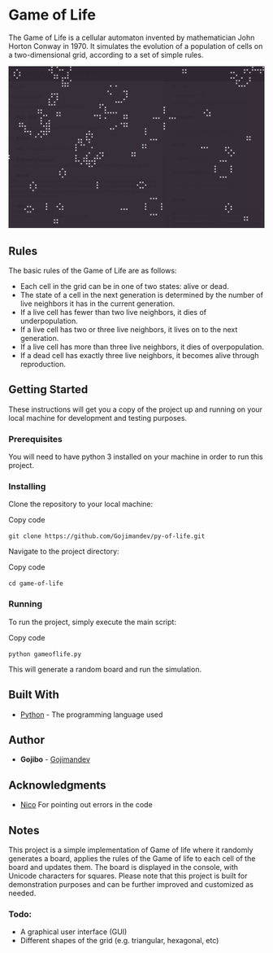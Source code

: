 
# Game of Life

The Game of Life is a cellular automaton invented by mathematician John Horton Conway in 1970. It simulates the evolution of a population of cells on a two-dimensional grid, according to a set of simple rules.

![screenshot_01](/src/screenshot_1.png)
## Rules
The basic rules of the Game of Life are as follows:

-   Each cell in the grid can be in one of two states: alive or dead.
-   The state of a cell in the next generation is determined by the number of live neighbors it has in the current generation.
-   If a live cell has fewer than two live neighbors, it dies of underpopulation.
-   If a live cell has two or three live neighbors, it lives on to the next generation.
-   If a live cell has more than three live neighbors, it dies of overpopulation.
-   If a dead cell has exactly three live neighbors, it becomes alive through reproduction.

## Getting Started

These instructions will get you a copy of the project up and running on your local machine for development and testing purposes.

### Prerequisites

You will need to have python 3 installed on your machine in order to run this project.

### Installing

Clone the repository to your local machine:

Copy code

`git clone https://github.com/Gojimandev/py-of-life.git` 

Navigate to the project directory:

Copy code

`cd game-of-life` 

### Running

To run the project, simply execute the main script:

Copy code

`python gameoflife.py` 

This will generate a random board and run the simulation.

## Built With

-   [Python](https://www.python.org/) - The programming language used

## Author

-   **Gojibo** - [Gojimandev](https://github.com/Gojimandev)

## Acknowledgments
- [Nico](https://github.com/NicoLeiner "https://github.com/NicoLeiner") For pointing out errors in the code

## Notes
This project is a simple implementation of Game of life where it randomly generates a board, applies the rules of the Game of life to each cell of the board and updates them. The board is displayed in the console, with Unicode characters for squares. Please note that this project is built for demonstration purposes and can be further improved and customized as needed.

### Todo:
- A graphical user interface (GUI)
- Different shapes of the grid (e.g. triangular, hexagonal, etc)
